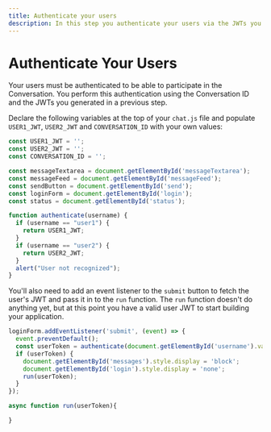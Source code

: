 ```yaml
---
title: Authenticate your users
description: In this step you authenticate your users via the JWTs you created earlier
---
```


# Authenticate Your Users

Your users must be authenticated to be able to participate in the Conversation. You perform this authentication using the Conversation ID and the JWTs you generated in a previous step.

Declare the following variables at the top of your `chat.js` file and populate `USER1_JWT`, `USER2_JWT` and `CONVERSATION_ID` with your own values:

```javascript
const USER1_JWT = '';
const USER2_JWT = '';
const CONVERSATION_ID = '';

const messageTextarea = document.getElementById('messageTextarea');
const messageFeed = document.getElementById('messageFeed');
const sendButton = document.getElementById('send');
const loginForm = document.getElementById('login');
const status = document.getElementById('status');

function authenticate(username) {
  if (username == "user1") {
    return USER1_JWT;
  }
  if (username == "user2") {
    return USER2_JWT;
  }
  alert("User not recognized");
}
```

You'll also need to add an event listener to the `submit` button to fetch the user's JWT and pass it in to the `run` function. The `run` function doesn't do anything yet, but at this point you have a valid user JWT to start building your application.

```javascript
loginForm.addEventListener('submit', (event) => {
  event.preventDefault();
  const userToken = authenticate(document.getElementById('username').value);
  if (userToken) {
    document.getElementById('messages').style.display = 'block';
    document.getElementById('login').style.display = 'none';
    run(userToken);
  }
});

async function run(userToken){

}
```
